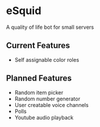# eSquid
A quality of life bot for small servers

## Current Features
- Self assignable color roles

## Planned Features
- Random item picker
- Random number generator
- User creatable voice channels
- Polls
- Youtube audio playback
